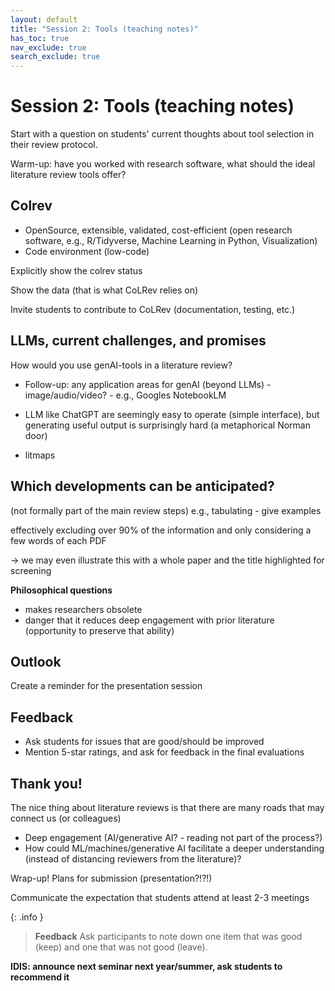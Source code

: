 ```yaml
---
layout: default
title: "Session 2: Tools (teaching notes)"
has_toc: true
nav_exclude: true
search_exclude: true
---
```


# Session 2: Tools (teaching notes)

Start with a question on students' current thoughts about tool selection in their review protocol.

Warm-up: have you worked with research software, what should the ideal literature review tools offer?

<!-- Video: Covidence / HubMEta 

## Self-managed approach: Tools

mention asreview / the spiral model:
https://link.springer.com/article/10.1186/s13643-023-02421-z
-->

## Colrev

- OpenSource, extensible, validated, cost-efficient (open research software, e.g., R/Tidyverse, Machine Learning in Python, Visualization)
- Code environment (low-code)

<!-- 
Highlight that literature review data may be different from typical "reproducible research approaches". Why?
-> Explain the different properties (LRDM), Git
-->

Explicitly show the colrev status

Show the data (that is what CoLRev relies on)

Invite students to contribute to CoLRev (documentation, testing, etc.)

## LLMs, current challenges, and promises

How would you use genAI-tools in a literature review?

- Follow-up: any application areas for genAI (beyond LLMs) - image/audio/video? - e.g., Googles NotebookLM

- LLM like ChatGPT are seemingly easy to operate (simple interface), but generating useful output is surprisingly hard (a metaphorical Norman door)
- litmaps

## Which developments can be anticipated?

(not formally part of the main review steps)
 e.g., tabulating  - give examples 
 
effectively excluding over 90% of the information and only considering a few words of each PDF

-> we may even illustrate this with a whole paper and the title highlighted for screening

**Philosophical questions**

- makes researchers obsolete
- danger that it reduces deep engagement with prior literature (opportunity to preserve that ability)

<div class="page-break"></div>

## Outlook

Create a reminder for the presentation session

## Feedback

- Ask students for issues that are good/should be improved
- Mention 5-star ratings, and ask for feedback in the final evaluations

## Thank you!

The nice thing about literature reviews is that there are many roads that may connect us (or colleagues)

- Deep engagement (AI/generative AI? - reading not part of the process?)
- How could ML/machines/generative AI facilitate a deeper understanding (instead of distancing reviewers from the literature)?

Wrap-up! Plans for submission (presentation?!?!)

Communicate the expectation that students attend at least 2-3 meetings

{: .info }
> **Feedback**
> Ask participants to note down one item that was good (keep) and one that was not good (leave).

**IDIS: announce next seminar next year/summer, ask students to recommend it**
